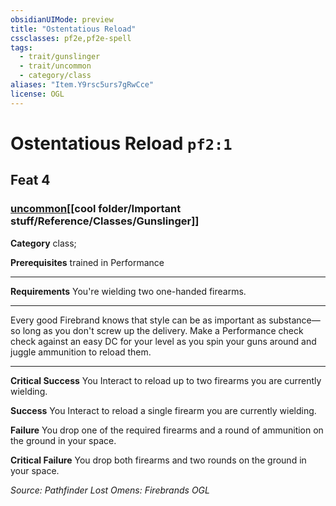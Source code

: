 ```yaml
---
obsidianUIMode: preview
title: "Ostentatious Reload"
cssclasses: pf2e,pf2e-spell
tags:
  - trait/gunslinger
  - trait/uncommon
  - category/class
aliases: "Item.Y9rsc5urs7gRwCce"
license: OGL
---
```

# Ostentatious Reload `pf2:1`
## Feat 4
### [uncommon](cool%20folder/Important%20stuff/Bestiary/zz_traits/uncommon.md "Uncommon Rarity Trait")[[cool folder/Important stuff/Reference/Classes/Gunslinger]]

**Category** class; 



**Prerequisites** trained in Performance
* * *
**Requirements** You're wielding two one-handed firearms.

* * *

Every good Firebrand knows that style can be as important as substance—so long as you don't screw up the delivery. Make a Performance check check against an easy DC for your level as you spin your guns around and juggle ammunition to reload them.

* * *

**Critical Success** You Interact to reload up to two firearms you are currently wielding.

**Success** You Interact to reload a single firearm you are currently wielding.

**Failure** You drop one of the required firearms and a round of ammunition on the ground in your space.

**Critical Failure** You drop both firearms and two rounds on the ground in your space.

*Source: Pathfinder Lost Omens: Firebrands*
*OGL*